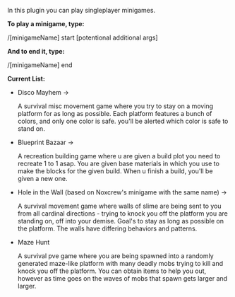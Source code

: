In this plugin you can play singleplayer minigames.

**To play a minigame, type:**

/[minigameName] start [potentional additional args]

**And to end it, type:**

/[minigameName] end


**Current List:**

- Disco Mayhem ->
  
  	A survival misc movement game where you try to stay on a moving platform for as long as possible. Each platform features a bunch of colors, and only one color is safe. you'll be alerted which color is safe to stand on.

- Blueprint Bazaar ->
  
  	A recreation building game where u are given a build plot you need to recreate 1 to 1 asap. You are given base materials in which you use to make the blocks for the given build. When u finish a build, you'll be given a new one.

- Hole in the Wall (based on Noxcrew's minigame with the same name) ->
  
	A survival movement game where walls of slime are being sent to you from all cardinal directions - trying to knock you off the platform you are standing on, off into your demise. Goal's to stay as long as possible on the platform. The walls have differing behaviors and patterns.

- Maze Hunt
  
	A survival pve game where you are being spawned into a randomly generated maze-like platform with many deadly mobs trying to kill and knock you off the platform. You can obtain items to help you out, however as time goes on the waves of mobs that spawn gets larger and larger.
